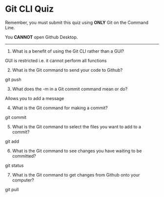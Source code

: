 # Git CLI Quiz

Remember, you must submit this quiz using **ONLY** Git on the Command Line.

You **CANNOT** open Github Desktop.

---

1. What is a benefit of using the Git CLI rather than a GUI?

<!-- Write your answer here -->

GUI is restricted i.e. it cannot perform all functions

2. What is the Git command to send your code to Github?

<!-- Write your answer here -->

git push

3. What does the -m in a Git commit command mean or do?

<!-- Write your answer here -->

Allows you to add a message

4. What is the Git command for making a commit?

<!-- Write your answer here -->

git commit

5. What is the Git command to select the files you want to add to a commit?

<!-- Write your answer here -->

git add <FILENAME>

6. What is the Git command to see changes you have waiting to be committed?

<!-- Write your answer here -->

git status

7. What is the Git command to get changes from Github onto your computer?

<!-- Write your answer here -->

git pull
